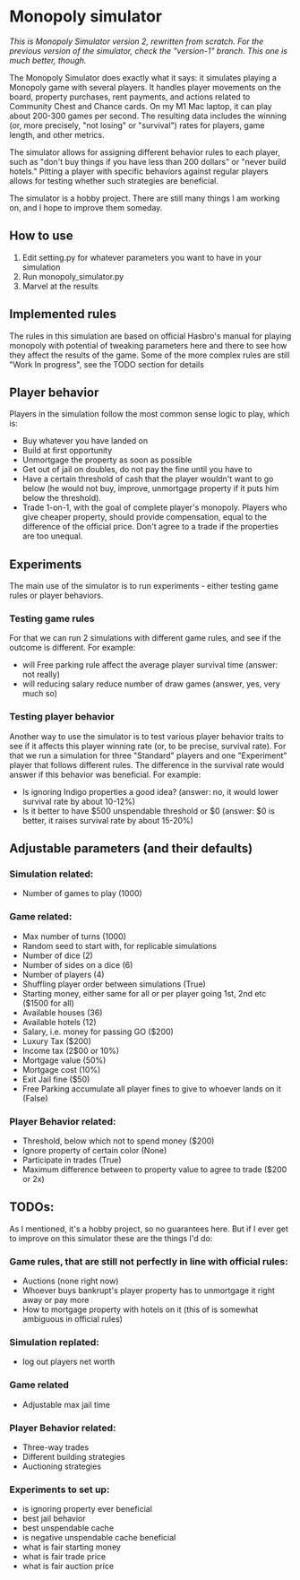 # Monopoly simulator

_This is Monopoly Simulator version 2, rewritten from scratch. For the previous version of the simulator, check the "version-1" branch. This one is much better, though._

The Monopoly Simulator does exactly what it says: it simulates playing a Monopoly game with several players. It handles player movements on the board, property purchases, rent payments, and actions related to Community Chest and Chance cards. On my M1 Mac laptop, it can play about 200-300 games per second. The resulting data includes the winning (or, more precisely, "not losing" or "survival") rates for players, game length, and other metrics.

The simulator allows for assigning different behavior rules to each player, such as "don't buy things if you have less than 200 dollars" or "never build hotels." Pitting a player with specific behaviors against regular players allows for testing whether such strategies are beneficial.

The simulator is a hobby project. There are still many things I am working on, and I hope to improve them someday.

## How to use

1. Edit setting.py for whatever parameters you want to have in your simulation
2. Run monopoly_simulator.py
3. Marvel at the results


## Implemented rules

The rules in this simulation are based on official Hasbro's manual for playing monopoly with potential of tweaking parameters here and there to see how they affect the results of the game. Some of the more complex rules are still "Work In progress", see the TODO section for details

## Player behavior

Players in the simulation follow the most common sense logic to play, which is:
- Buy whatever you have landed on
- Build at first opportunity
- Unmortgage the property as soon as possible
- Get out of jail on doubles, do not pay the fine until you have to
- Have a certain threshold of cash that the player wouldn't want to go below (he would not buy, improve, unmortgage property if it puts him below the threshold).
- Trade 1-on-1, with the goal of complete player's monopoly. Players who give cheaper property, should provide compensation, equal to the difference of the official price. Don't agree to a trade if the properties are too unequal.

## Experiments

The main use of the simulator is to run experiments - either testing game rules or player behaviors.

### Testing game rules

For that we can run 2 simulations with different game rules, and see if the outcome is different.
For example:
- will Free parking rule affect the average player survival time (answer: not really)
- will reducing salary reduce number of draw games (answer, yes, very much so)

### Testing player behavior

Another way to use the simulator is to test various player behavior traits to see if it affects this player winning rate (or, to be precise, survival rate). For that we run a simulation for three "Standard" players and one "Experiment" player that follows different rules. The difference in the survival rate would answer if this behavior was beneficial.
For example:
- Is ignoring Indigo properties a good idea? (answer: no, it would lower survival rate by about 10-12%)
- Is it better to have $500 unspendable threshold or $0 (answer: $0 is better, it raises survival rate by about 15-20%)

## Adjustable parameters (and their defaults)

### Simulation related:
- Number of games to play (1000)

### Game related:
- Max number of turns (1000)
- Random seed to start with, for replicable simulations
- Number of dice (2)
- Number of sides on a dice (6)
- Number of players (4)
- Shuffling player order between simulations (True)
- Starting money, either same for all or per player going 1st, 2nd etc ($1500 for all)
- Available houses (36)
- Available hotels (12)
- Salary, i.e. money for passing GO ($200)
- Luxury Tax ($200)
- Income tax (2$00 or 10%)
- Mortgage value (50%)
- Mortgage cost (10%)
- Exit Jail fine ($50)
- Free Parking accumulate all player fines to give to whoever lands on it (False)

### Player Behavior related:
- Threshold, below which not to spend money ($200)
- Ignore property of certain color (None)
- Participate in trades (True)
- Maximum difference between to property value to agree to trade ($200 or 2x)


## TODOs:

As I mentioned, it's a hobby project, so no guarantees here. But if I ever get to improve on this simulator these are the things I'd do:

### Game rules, that are still not perfectly in line with official rules:
- Auctions (none right now)
- Whoever buys bankrupt's player property has to unmortgage it right away or pay more
- How to mortgage property with hotels on it (this of is somewhat ambiguous in official rules)

### Simulation replated:
- log out players net worth

### Game related
- Adjustable max jail time

### Player Behavior related:
- Three-way trades
- Different building strategies
- Auctioning strategies

### Experiments to set up:
- is ignoring property ever beneficial
- best jail behavior
- best unspendable cache
- is negative unspendable cache beneficial
- what is fair starting money
- what is fair trade price
- what is fair auction price
